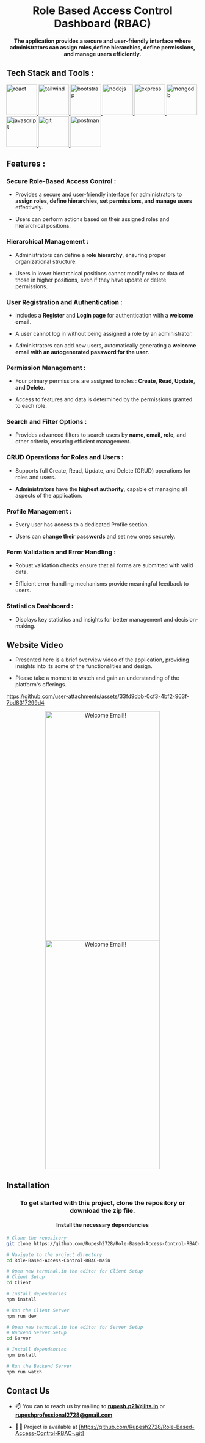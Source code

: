 <h1 align="center">Role Based Access Control Dashboard (RBAC)</h1>
<h4 align="center">The application provides a secure and user-friendly interface where administrators can assign roles,define hierarchies, define permissions, and manage users efficiently.</h4>



<h2 align="left">Tech Stack and Tools :</h2>

<a href="https://reactjs.org/" target="_blank" rel="noreferrer"> <img src="https://raw.githubusercontent.com/devicons/devicon/master/icons/react/react-original-wordmark.svg" alt="react" width="80" height="80"/> </a>
<a href="https://tailwindcss.com/" target="_blank" rel="noreferrer"> <img src="https://www.vectorlogo.zone/logos/tailwindcss/tailwindcss-icon.svg" alt="tailwind" width="80" height="80"/> </a>
<a href="https://mui.com/" target="_blank" rel="noreferrer"> <img src="https://cdn.worldvectorlogo.com/logos/material-ui-1.svg" alt="bootstrap" width="80" height="80"/> </a>
<a href="https://nodejs.org" target="_blank" rel="noreferrer"> <img src="https://raw.githubusercontent.com/devicons/devicon/master/icons/nodejs/nodejs-original-wordmark.svg" alt="nodejs" width="80" height="80"/> </a>
<a href="https://expressjs.com" target="_blank" rel="noreferrer"> <img src="https://raw.githubusercontent.com/devicons/devicon/master/icons/express/express-original-wordmark.svg" alt="express" width="80" height="80"/> </a>
<a href="https://www.mongodb.com/" target="_blank" rel="noreferrer"> <img src="https://raw.githubusercontent.com/devicons/devicon/master/icons/mongodb/mongodb-original-wordmark.svg" alt="mongodb" width="80" height="80"/> </a>
<a href="https://developer.mozilla.org/en-US/docs/Web/JavaScript" target="_blank" rel="noreferrer"> <img src="https://raw.githubusercontent.com/devicons/devicon/master/icons/javascript/javascript-original.svg" alt="javascript" width="80" height="80"/> </a>
<a href="https://git-scm.com/" target="_blank" rel="noreferrer"> <img src="https://www.vectorlogo.zone/logos/git-scm/git-scm-icon.svg" alt="git" width="80" height="80"/> </a>
<a href="https://postman.com" target="_blank" rel="noreferrer"> <img src="https://www.vectorlogo.zone/logos/getpostman/getpostman-icon.svg" alt="postman" width="80" height="80"/> </a>



<h2 align="left">Features :</h2>


<h3 align="left">Secure Role-Based Access Control : </h3> 

- Provides a secure and user-friendly interface for administrators to **assign roles, define hierarchies, set permissions, and manage users** effectively.

- Users can perform actions based on their assigned roles and hierarchical positions.


<h3 align="left">Hierarchical Management : </h3>

- Administrators can define a **role hierarchy**, ensuring proper organizational structure.

- Users in lower hierarchical positions cannot modify roles or data of those in higher positions, even if they have update or delete permissions.


<h3 align="left">User Registration and Authentication :</h3>

- Includes a **Register** and **Login page** for authentication with a **welcome email**.

- A user cannot log in without being assigned a role by an administrator.
  
- Administrators can add new users, automatically generating a **welcome email with an autogenerated password for the user**.


<h3 align="left">Permission Management :</h3>

- Four primary permissions are assigned to roles : **Create, Read, Update, and Delete**.

- Access to features and data is determined by the permissions granted to each role.

  
<h3 align="left">Search and Filter Options :</h3>

- Provides advanced filters to search users by **name, email, role,** and other criteria, ensuring efficient management.

  

<h3 align="left">CRUD Operations for Roles and Users :</h3>

- Supports full Create, Read, Update, and Delete (CRUD) operations for roles and users.

- **Administrators** have the **highest authority**, capable of managing all aspects of the application.

 
<h3 align="left">Profile Management :</h3>

- Every user has access to a dedicated Profile section.

- Users can **change their passwords** and set new ones securely.


<h3 align="left">Form Validation and Error Handling :</h3>

- Robust validation checks ensure that all forms are submitted with valid data.

- Efficient error-handling mechanisms provide meaningful feedback to users.
  

<h3 align="left">Statistics Dashboard :</h3>

- Displays key statistics and insights for better management and decision-making.

  
<h2 align="left">Website Video</h2>

- Presented here is a brief overview video of the application, providing insights into its some of the functionalities and design.

- Please take a moment to watch and gain an understanding of the platform's offerings.


https://github.com/user-attachments/assets/33fd9cbb-0cf3-4bf2-963f-7bd8317299d4

<p align="center">
  <img src="./Client/public/Welcome_email.png" width="300" height="600" alt="Welcome Email!!"/>
  <img src="./Client/public/Welcome_email2.png" width="300" height="600" alt="Welcome Email!!"/>
</p>


<h2 align="left">Installation</h2>
<h3 align="center">To get started with this project, clone the repository or download the zip file.</h3>
<h4 align="center">Install the necessary dependencies</h4>

```bash
# Clone the repository
git clone https://github.com/Rupesh2728/Role-Based-Access-Control-RBAC-.git

# Navigate to the project directory
cd Role-Based-Access-Control-RBAC-main

# Open new terminal,in the editor for Client Setup
# Client Setup
cd Client

# Install dependencies
npm install

# Run the Client Server
npm run dev

# Open new terminal,in the editor for Server Setup
# Backend Server Setup
cd Server

# Install dependencies
npm install

# Run the Backend Server
npm run watch
```


<h2 align="left">Contact Us</h2>

- 📫 You can to reach us by mailing to **rupesh.p21@iiits.in** or **rupeshprofessional2728@gmail.com**

- 👨‍💻 Project is available at [https://github.com/Rupesh2728/Role-Based-Access-Control-RBAC-.git]
  





